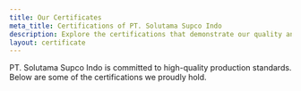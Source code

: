 ```yaml
---
title: Our Certificates
meta_title: Certifications of PT. Solutama Supco Indo
description: Explore the certifications that demonstrate our quality and standards.
layout: certificate
---
```


PT. Solutama Supco Indo is committed to high-quality production standards. Below are some of the certifications we proudly hold.
